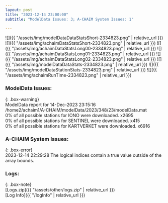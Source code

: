 ```yaml
---
layout: post
title: "2023-12-14 23:00:00"
subtitle: "ModelData Issues: 3; A-CHAIM System Issues: 1"

---
```


![]({{ "/assets/img/modelDataDataStatsShort-2334823.png" | relative_url }})
![]({{ "/assets/img/achaimDataStatsShort-2334823.png" | relative_url }})
![]({{ "/assets/img/achaimDataStatsLong00-2334823.png" | relative_url }})
![]({{ "/assets/img/achaimDataStatsLong01-2334823.png" | relative_url }})
![]({{ "/assets/img/achaimDataStatsLong02-2334823.png" | relative_url }})
![]({{ "/assets/img/modelDataDataStats-2334823.png" | relative_url }})
![]({{ "/assets/img/modelDataStationStats-2334823.png" | relative_url }})
![]({{ "/assets/img/achaimRunTime-2334823.png" | relative_url }})


### ModelData Issues:  
  
{: .box-warning}  
 ModelData report for 14-Dec-2023 23:15:16   
 /home2/achaim1/A-CHAIM/modelData/2023/348/23/modelData.mat   
 0% of all possible stations for IONO were downloaded. x2695   
 0% of all possible stations for SENTINEL were downloaded. x415   
 0% of all possible stations for KARTVERKET were downloaded. x6916   
  
### A-CHAIM System Issues:  
  
{: .box-error}  
2023-12-14 22:29:28 The logical indices contain a true value outside of the array bounds.  

### Logs:  
  
{: .box-note}  
[Logs.zip]({{ "/assets/other/logs.zip" | relative_url }})  
[Log Info]({{ "/logInfo" | relative_url }})  
